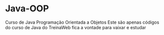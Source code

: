 # Java-OOP
Curso de Java Programação Orientada a Objetos
Este são apenas códigos do curso de Java do TreinaWeb fica a vontade para vaixar e estudar
